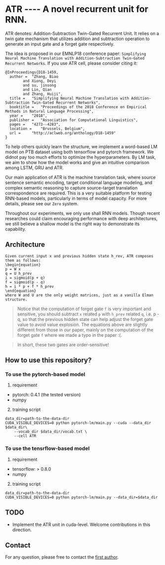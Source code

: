 # ATR ---- A novel recurrent unit for RNN.

ATR denotes: Addition-Subtraction Twin-Gated Recurrent Unit.
It relies on a twin gate mechanism that utilizes
addition and subtraction operation to generate an
input gate and a forget gate respectively.

The idea is proposed in our EMNLP18 conference paper:
`Simplifying Neural Machine Translation with Addition-Subtraction
Twin-Gated Recurrent Networks`. If you use ATR cell, please consider
citing it:
```
@InProceedings{D18-1459,
  author = 	"Zhang, Biao
		and Xiong, Deyi
		and su, jinsong
		and Lin, Qian
		and Zhang, Huiji",
  title = 	"Simplifying Neural Machine Translation with Addition-Subtraction Twin-Gated Recurrent Networks",
  booktitle = 	"Proceedings of the 2018 Conference on Empirical Methods in Natural Language Processing",
  year = 	"2018",
  publisher = 	"Association for Computational Linguistics",
  pages = 	"4273--4283",
  location = 	"Brussels, Belgium",
  url = 	"http://aclweb.org/anthology/D18-1459"
}
```

To help others quickly learn the structure, we 
implement a word-based LM model on PTB dataset using
both tensorflow and pytorch framework. We didnot pay
too much efforts to optimize the hyperparameters. By
LM task, we aim to show how the model works and give
an intuitive comparison among LSTM, GRU and ATR.

Our main application of ATR is the machine translation
task, where source sentence semantic encoding, target
conditional language modeling, and complex semantic
reasoning to capture source-target translation correspondence
are required. This is a very suitable platform for
testing RNN-based models, particularly in terms of
model capacity. For more details, please see our `Zero`
system.

Throughout our experiments, we only use shall RNN models.
Though recent researches could claim encouraging performance
with deep architectures, we still believe a shallow model
is the right way to demonstrate its capability.

## Architecture

```
Given current input x and previous hidden state h_rev, ATR composes them as follows:
\begin{equation}
p = W x
q = U h_prev
i = sigmoid(p + q)
f = sigmoid(p - q)
h = i * p + f * h_prev
\end{equation}
where W and U are the only weight matrices, just as a vanilla Elman structure.
```

> Notice that the computation of forget gate `f` is very important and sensitive,
you should subtract `x` related `p` with `h_prev` related `q`, i.e. p - q, so that 
the previous hidden state can help adjust the forget gate value to avoid value 
explosion. The equations above are slightly different from those in our paper, 
mainly on the computation of the forget gate `f` where we made a typo in the paper :(.

> In short, these two gates are order-sensitive!

## How to use this repository?

### To use the pytorch-based model

1. requirement

* pytorch: 0.4.1 (the tested version)
* numpy

2. training script

```
data_dir=path-to-the-data-dir
CUDA_VISIBLE_DEVICES=0 python pytorch-lm/main.py --cuda --data_dir  $data_dir\
    --vocab_dir $data_dir/vocab.txt \
    --cell ATR
```

### To use the tensrflow-based model

1. requirement

 * tensorflow: > 0.8.0
 * numpy
 
2. training script

```
data_dir=path-to-the-data-dir
CUDA_VISIBLE_DEVICES=0 python pytorch-lm/main.py --data_dir=$data_dir
```

## TODO
* Implement the ATR unit in cuda-level. Welcome contributions in this direction.

## Contact
For any question, please free to contact the [first author](B.Zhang@ed.ac.uk).